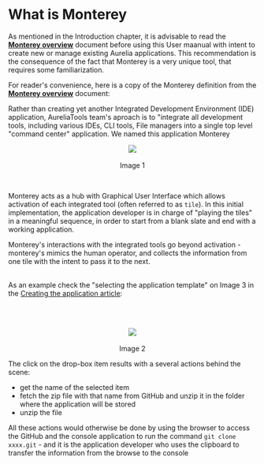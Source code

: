 # What is Monterey

As mentioned in the Introduction chapter, it is advisable to read the **[Monterey overview](https://aurelia-ui-toolkits.gitbooks.io/monterey-overview/content/)** document before using this User maanual with intent to create new or manage existing Aurelia applications. This recommendation is the consequence of the fact that Monterey is a very unique tool, that requires some familiarization.

For reader's convenience, here is a copy of the Monterey definition from the **[Monterey overview](https://aurelia-ui-toolkits.gitbooks.io/monterey-overview/content/)** document:

Rather than creating yet another Integrated Development Environment (IDE) application, AureliaTools team's aproach  is to "integrate all development tools, including various IDEs, CLI tools, File managers into a single top level "command center" application. We named this application Monterey

<p align=center>
  <img src="https://cloud.githubusercontent.com/assets/2712405/17080202/5e5d07b0-50f4-11e6-9666-95916050aad8.png"></img>
 <br><br>
Image 1
</p>
<br>

Monterey acts as a hub with Graphical User Interface which allows activation of each integrated tool (often referred to as `tile`). In this initial implementation, the application developer is in charge of "playing the tiles" in a meaningful sequence, in order to start from a blank slate and end with a working application.

Monterey's interactions with the integrated tools go beyond activation - monterey's mimics the human operator, and collects the information from one tile with the intent to pass it to the next.
<br><br>

As an example check the "selecting the application template" on Image 3 in the [Creating the application article](https://aurelia-ui-toolkits.gitbooks.io/monterey-overview/content/introduction/alpha.html):

<br><br>

<p align=center>
  <img src="https://cloud.githubusercontent.com/assets/2712405/17080217/e01c3e9c-50f4-11e6-90e8-18b4f234553e.png"></img>
 <br><br>
Image 2
</p>

The click on the drop-box item results with a several actions behind the scene:

- get the name of the selected item
- fetch the zip file with that name from GitHub and unzip it in the folder where the application will be stored
- unzip the file

All these actions would otherwise be done by using the browser to access the GitHub and the console application to run the command `git clone xxxx.git` - and it is the application developer who uses the clipboard to transfer the information from the browse to the console